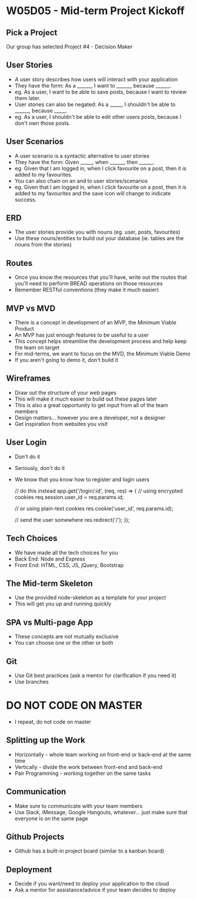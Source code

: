 # W05D05 - Mid-term Project Kickoff

## Pick a Project
  Our group has selected Project #4 - Decision Maker

## User Stories
  * A user story describes how users will interact with your application
  * They have the form: As a ______, I want to ______, because ______.
  * eg. As a user, I want to be able to save posts, because I want to review them later.
  * User stories can also be negated: As a _____, I shouldn't be able to ______, because _____.
  * eg. As a user, I shouldn't be able to edit other users posts, because I don't own those posts.

## User Scenarios
  * A user scenario is a syntactic alternative to user stories
  * They have the form: Given _____, when ______, then ______.
  * eg. Given that I am logged in, when I click favourite on a post, then it is added to my favourites.
  * You can also chain on an and to user stories/scenarios
  * eg. Given that I am logged in, when I click favourite on a post, then it is added to my favourites and the save icon will change to indicate success.

## ERD
  * The user stories provide you with nouns (eg. user, posts, favourites)
  * Use these nouns/entities to build out your database (ie. tables are the nouns from the stories)

## Routes
  * Once you know the resources that you'll have, write out the routes that you'll need to perform BREAD operations on those resources
  * Remember RESTful conventions (they make it much easier)

## MVP vs MVD
  * There is a concept in development of an MVP, the Minimum Viable Product
  * An MVP has just enough features to be useful to a user
  * This concept helps streamline the development process and help keep the team on target
  * For mid-terms, we want to focus on the MVD, the Minimum Viable Demo
  * If you aren't going to demo it, don't build it

## Wireframes
  * Draw out the structure of your web pages
  * This will make it much easier to build out these pages later
  * This is also a great opportunity to get input from all of the team members
  * Design matters... however you are a developer, not a designer
  * Get inspiration from websites you visit

## User Login
  * Don't do it
  * Seriously, don't do it
  * We know that you know how to register and login users

    // do this instead
    app.get('/login/:id', (req, res) => {
      // using encrypted cookies
      req.session.user_id = req.params.id;

      // or using plain-text cookies
      res.cookie('user_id', req.params.id);

      // send the user somewhere
      res.redirect('/');
    });

## Tech Choices
  * We have made all the tech choices for you
  * Back End: Node and Express
  * Front End: HTML, CSS, JS, jQuery, Bootstrap

## The Mid-term Skeleton
  * Use the provided node-skeleton as a template for your project
  * This will get you up and running quickly

## SPA vs Multi-page App
  * These concepts are not mutually exclusive
  * You can choose one or the other or both

## Git
  * Use Git best practices (ask a mentor for clarification if you need it)
  * Use branches

# DO NOT CODE ON MASTER
  * I repeat, do not code on master

## Splitting up the Work
  * Horizontally - whole team working on front-end or back-end at the same time
  * Vertically - divide the work between front-end and back-end
  * Pair Programming - working together on the same tasks

## Communication
  * Make sure to communicate with your team members
  * Use Slack, iMessage, Google Hangouts, whatever... just make sure that everyone is on the same page

## Github Projects
  * Github has a built-in project board (similar to a kanban board)

## Deployment
  * Decide if you want/need to deploy your application to the cloud
  * Ask a mentor for assistance/advice if your team decides to deploy